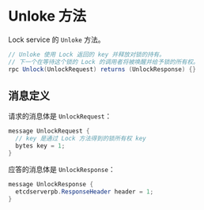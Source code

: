 # Unloke 方法

Lock service 的 `Unloke` 方法。

```java
// Unloke 使用 Lock 返回的 key 并释放对锁的持有。
// 下一个在等待这个锁的 Lock 的调用者将被唤醒并给予锁的所有权。
rpc Unlock(UnlockRequest) returns (UnlockResponse) {}
```

## 消息定义

请求的消息体是 `UnlockRequest`：

```java
message UnlockRequest {
  // key 是通过 Lock 方法得到的锁所有权 key
  bytes key = 1;
}
```

应答的消息体是  `UnlockResponse`：

```java
message UnlockResponse {
  etcdserverpb.ResponseHeader header = 1;
}
```

